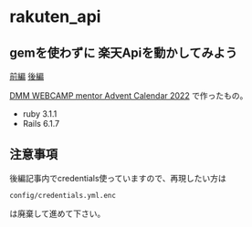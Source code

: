 # rakuten_api

## gemを使わずに 楽天Apiを動かしてみよう

[前編](https://qiita.com/tomoaki-kimura/items/635b7f136a9967b457b4)
[後編](https://qiita.com/tomoaki-kimura/items/eb8faf554f8c398954ac)

[DMM WEBCAMP mentor Advent Calendar 2022](https://qiita.com/advent-calendar/2022/infratop_mentor) で作ったもの。

- ruby 3.1.1
- Rails 6.1.7

## 注意事項

後編記事内でcredentials使っていますので、再現したい方は

```
config/credentials.yml.enc
```

は廃棄して進めて下さい。

